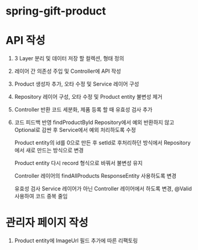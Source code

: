 # spring-gift-product
# API 작성
1. 3 Layer 분리 및 데이터 저장 할 컬렉션, 형태 정의
2. 레이어 간 의존성 주입 및 Controller에 API 작성
3. Product 생성자 추가, 오타 수정 및 Service 레이어 구성
4. Repository 레이어 구성, 오타 수정 및 Product entity 불변성 제거
5. Controller 반환 코드 세분화, 제품 등록 할 때 유효성 검사 추가
6. 코드 피드백 반영
    findProductById Repository에서 예외 반환하지 않고 Optional로 감싼 후 Service에서 예외 처리하도록 수정 
    
    Product entity의 id를 0으로 만든 후 setId로 후처리하던 방식에서 Repository에서 새로 만드는 방식으로 변경
    
    Product entity 다시 record 형식으로 바꿔서 불변성 유지
    
    Controller 레이어의 findAllProducts ResponseEntity 사용하도록 변경
    
    유효성 검사 Service 레이어가 아닌 Controller 레이어에서 하도록 변경, @Valid 사용하여 코드 중복 줄임

#  관리자 페이지 작성

1. Product entity에 ImageUrl 필드 추가에 따른 리팩토링